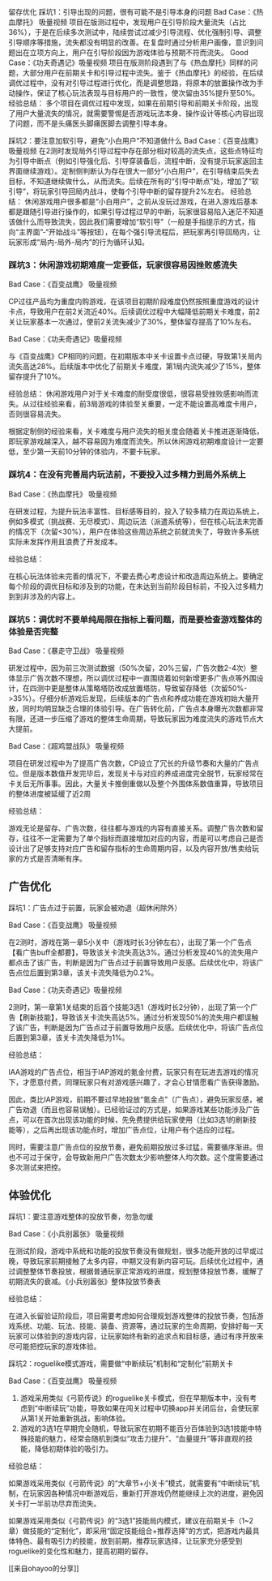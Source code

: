 留存优化
踩坑1：引导出现的问题，很有可能不是引导本身的问题
Bad Case：《热血摩托》 吸量视频
项目在版测过程中，发现用户在引导阶段大量流失（占比36%），于是在后续多次测试中，陆续尝试过减少引导流程、优化强制引导、调整引导顺序等措施，流失都没有明显的改善。在复盘时通过分析用户画像，意识到问题出在立项方向上，用户在引导阶段因为游戏体验与预期不符而流失。
Good Case：《功夫奇遇记》吸量视频
项目在版测阶段遇到了与《热血摩托》同样的问题，大部分用户在前期关卡和引导过程中流失。鉴于《热血摩托》的经验，在后续调优过程中，没有对引导过程进行优化，而是调整思路，将原本的放置操作改为手动操作，保证了核心玩法表现与目标用户的一致性，使次留由35%提升至50%。
经验总结：
多个项目在调优过程中发现，如果在前期引导和前期关卡阶段，出现了用户大量流失的情况，就需要警惕是否游戏玩法本身、操作设计等核心内容出现了问题，而不是头痛医头脚痛医脚去调整引导本身。


踩坑2：要注意加软引导，避免“小白用户”不知道做什么
Bad Case：《百变战鹰》 吸量视频
在2测时发现局外引导过程中存在部分相对较高的流失点，这些点特征均为引导中断点（例如引导强化后、引导穿装备后，流程中断，没有提示玩家返回主界面继续游戏）。定制侧判断认为存在很大一部分“小白用户”，在引导结束后失去目标，不知道继续做什么，从而流失。后续在所有的“引导中断点”处，增加了“软引导”，将玩家引导回局内战斗，使每个引导中断的留存提升2%左右。
经验总结：
休闲游戏用户很多都是“小白用户”，之前从没玩过游戏，在进入游戏后基本都是跟随引导进行操作的，如果引导过程过早的中断，玩家很容易陷入迷茫不知道该做什么而导致流失，因此我们需要增加“软引导”（一般是手指提示的方式，指向“主界面”-“开始战斗”等按钮），在每个强引导流程后，把玩家再引导回局内，让玩家形成“局内-局外-局内”的行为循环认知。


### 踩坑3：休闲游戏初期难度一定要低，玩家很容易因挫败感流失

Bad Case：《百变战鹰》 吸量视频

CP过往产品均为重度内购游戏，在该项目初期阶段难度仍然按照重度游戏的设计卡点，导致用户在前2关流近40%。后续调优过程中大幅降低前期关卡难度，前2关让玩家基本一次通过，使前2关流失减少了30%，整体留存提高了10%左右。

Bad Case：《功夫奇遇记》吸量视频

与《百变战鹰》CP相同的问题，在初期版本中关卡设置卡点过硬，导致第1关局内流失高达28%。后续版本中优化了前期关卡难度，第1局内流失减少了15%，整体留存提升了10%。

经验总结：
休闲游戏用户对于关卡难度的耐受度很低，很容易受挫败感影响而流失。从过往经验来看，前3局游戏的体验至关重要，一定不能设置高难度卡用户，否则很容易流失。

根据定制侧的经验来看，关卡难度与用户流失的相关度会随着关卡推进逐渐降低，即玩家游戏越深入，越不容易因为难度而流失。所以休闲游戏初期难度设计一定要低，至少第一天前10分钟的体验内，不要卡玩家。


### 踩坑4：在没有完善局内玩法前，不要投入过多精力到局外系统上
Bad Case：《热血摩托》 吸量视频

在研发过程，为提升玩法丰富性、目标感等目的，投入了较多精力在周边系统上，例如多模式（挑战赛、无尽模式）、周边玩法（派遣系统等），但在核心玩法未完善的情况下（次留<30%），用户在体验这些周边系统之前就流失了，导致许多系统实际未发挥作用且浪费了开发成本。

经验总结：

在核心玩法体验未完善的情况下，不要去费心考虑设计和改造周边系统上。要确定每个阶段的调优目标和涉及到的功能，在未达到当前阶段目标前，不投入过多精力到到非涉及的内容上。


### 踩坑5：调优时不要单纯局限在指标上看问题，而是要检查游戏整体的体验是否完整

Bad Case：《暴走守卫战》 吸量视频

研发过程中，因为前三次测试数据（50%次留，20%三留，广告次数2-4次）整体显示广告次数不理想，所以调优过程中一直围绕着如何新增更多广告点等外围设计，在四测中更是整体从策略塔防改成放置塔防，导致留存降低（次留50%->35%）。仔细分析游戏后发现，后续版本的广告点和养成功能在游戏初始大量开放，同时均明显缺乏合理的体验引导。在广告转化前，广告点本身曝光次数都非常有限，还进一步压缩了游戏的整体生命周期，导致玩家因为难度流失的游戏节点大大提前。

Bad Case：《超鸡盟战队》 吸量视频

项目在研发过程中为了提高广告次数，CP设立了冗长的升级节奏和大量的广告点位。但是版本数值开发完毕后，发现关卡与对应的养成进度完全脱节，玩家经常在卡关后无所事事。因此，大量关卡推倒重做以及整个外围体系数值重算，导致项目的整体进度被延缓了近2周

经验总结：

游戏无论是留存、广告次数，往往都与游戏的内容有直接关系。调整广告次数和留存，往往不一定需要为了单个指标而直接增加对应的内容，而是可以考虑自己是否设计出了足够支持对应广告和留存指标的生命周期内容，以及内容开放/售卖给玩家的方式是否清晰有序。

## 广告优化
踩坑1：广告点过于前置，玩家会被劝退（超休闲除外）

Bad Case：《百变战鹰》 吸量视频

在2测时，游戏在第一章5小关中（游戏时长3分钟左右），出现了第一个广告点【看广告buff全都要】，导致该关卡流失高达3%。通过分析发现40%的流失用户都点击了该广告，判断是因为广告点过于前置导致用户反感。后续优化中，将该广告点位后置到第3章，该关卡流失降低为0.2%。

Bad Case：《功夫奇遇记》吸量视频

2测时，第一章第1关结束的后首个技能3选1（游戏时长2分钟），出现了第一个广告【刷新技能】，导致该关卡流失高达5%。通过分析发现50%的流失用户都误触了该广告，判断是因为广告点过于前置导致用户反感。后续优化中，将该广告点位后置到第3章，该关卡流失降低为1%。

经验总结：

IAA游戏的广告点位，相当于IAP游戏的氪金付费，玩家只有在玩进去游戏的情况下，才愿意付费，同理玩家只有对游戏感兴趣了，才会心甘情愿看广告获得激励。

因此，类比IAP游戏，前期不要过早地投放“氪金点”（广告点），避免玩家反感，被广告劝退（而且也容易误触）。已经验证过的方式是，如果游戏某些功能涉及广告点，可以在首次出现该功能的时候，先免费提供给玩家使用（比如3选1的刷新技能等），之后再出现该功能点时，增加广告点位，让用户有个适应的过程。

同时，需要注意广告点位的投放节奏，避免前期投放过多过猛，需要循序渐进。但也不可过于保守，会导致新用户广告次数太少影响整体人均次数。这个度需要通过多次测试来把控。

## 体验优化
踩坑1：要注意游戏整体的投放节奏，勿急勿缓

Bad Case：《小兵别嚣张》 吸量视频

在测试阶段，游戏中系统和功能的投放节奏没有做规划，很多功能开放的过早或过晚，导致玩家前期接触了太多内容，中期又没有新内容可玩。后续优化过程中，通过调整整体节奏投放，根据普通玩家正常游戏的进度，规划整体投放节奏，缓解了初期流失的衰减。《小兵别嚣张》整体投放节奏表

经验总结：

在进入长留验证阶段后，项目需要考虑如何合理规划游戏整体的投放节奏，包括游戏系统、功能、玩法、技能、装备、资源等，通过玩家的生命周期，安排好每一天玩家可以体验到的游戏内容，让玩家始终有新的追求点和目标感，通过有序开放来尽可能把控玩家的游戏体验。


踩坑2：roguelike模式游戏，需要做“中断续玩”机制和“定制化”前期关卡

Bad Case：《百变战鹰》 吸量视频

1. 游戏采用类似《弓箭传说》的roguelike关卡模式，但在早期版本中，没有考虑到“中断续玩”功能，导致如果在闯关过程中切换app并关闭后台，会使玩家从第1关开始重新挑战，影响体验。
2. 游戏的3选1在早期完全随机，导致玩家在初期不能百分百体验到3选1技能中特殊技能的魅力，经常会随机到类似“攻击力提升”、“血量提升”等非直观的技能，降低初期体验的吸引力。


经验总结：

如果游戏采用类似《弓箭传说》的“大章节+小关卡”模式，就需要有“中断续玩”机制，在玩家因各种情况中断游戏后，重新打开游戏仍然能继续上次的进度，避免因关卡打一半前功尽弃而流失。

如果游戏采用类似《弓箭传说》的“3选1”技能局内模式，建议在前期关卡（1~2章）做技能的“定制化”，即采用“固定技能组合+推荐选择”的方式，把游戏内最具体特色、最有吸引力的技能，放到前期，推荐玩家选择，让玩家充分感受到roguelike的变化性和魅力，提高初期的留存。

[[来自ohayoo的分享]]
